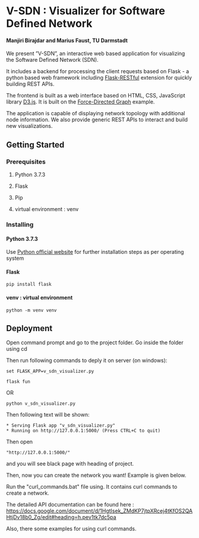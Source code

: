 # V-SDN : Visualizer for Software Defined Network

#### Manjiri Birajdar and Marius Faust, TU Darmstadt

We present ”V-SDN”, an interactive web based application for visualizing the Software Defined Network (SDN). 

It includes a backend for processing the client requests based on Flask - a python based web framework including [Flask-RESTful](https://flask-restful.readthedocs.io/en/latest/) extension for quickly building REST APIs. 

The frontend is built as a web interface based on HTML, CSS, JavaScript library [D3.js](https://d3js.org/). It is built on the [Force-Directed Graph](https://observablehq.com/@d3/force-directed-graph) example. 

The application is capable of displaying network topology with additional node information. We also provide generic REST APIs to interact and build new visualizations.

## Getting Started

### Prerequisites

1. Python 3.7.3

2. Flask

3. Pip

4. virtual environment :  venv

### Installing

#### Python 3.7.3

Use [Python official website](https://www.python.org/downloads/)  for further installation steps as per operating system

#### Flask

```
pip install flask
```

#### venv : virtual environment

```
python -m venv venv
```

## Deployment

Open command prompt and go to the project folder. Go inside the folder using cd

Then run following commands to deply it on server (on windows):

```
set FLASK_APP=v_sdn_visualizer.py

flask fun
```

OR
```
python v_sdn_visualizer.py
```

Then following text will be shown:

```
* Serving Flask app "v_sdn_visualizer.py"
* Running on http://127.0.0.1:5000/ (Press CTRL+C to quit)
```

Then open 

```
"http://127.0.0.1:5000/"
```

and you will see black page with heading of project.

Then, now you can create the network you want! Example is given below.

Run the "curl_commands.bat" file using. It contains curl commands to create a network.

The detailed API documentation can be found here : https://docs.google.com/document/d/1HgtIsek_ZMdKP7jtpXRcej4tKfOS2QAHtjDv18b0_Zg/edit#heading=h.pev1tk7dc5pa


Also, there some examples for using curl commands.
